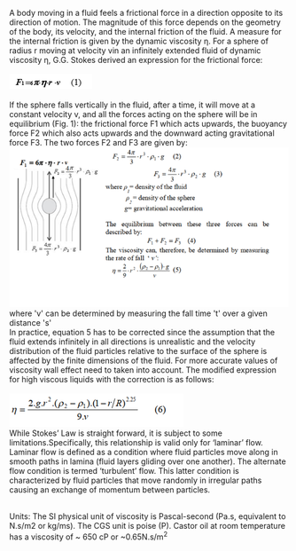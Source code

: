 A body moving in a fluid feels a frictional force in a direction opposite to its
direction of motion. The magnitude of this force depends on the geometry of the body, its
velocity, and the internal friction of the fluid. A measure for the internal friction is given
by the dynamic viscosity η. For a sphere of radius r moving at velocity vin an infinitely
extended fluid of dynamic viscosity η, G.G. Stokes derived an expression for the
frictional force:<br><br>
<img src="images/vis1.PNG"><br>
<br>If the sphere falls vertically in the fluid, after a time, it will move at a constant
velocity v, and all the forces acting on the sphere will be in equilibrium (Fig. 1): the
frictional force F1 which acts upwards, the buoyancy force F2 which also acts upwards
and the downward acting gravitational force F3. The two forces F2 and F3 are given by:<br>
<img src="images/viscosity3.PNG"><br>
where 'v' can be determined by measuring the fall time 't' over a given distance 's'<br>
In practice, equation 5 has to be corrected since the assumption that the fluid extends infinitely in all directions is unrealistic and the velocity distribution of the fluid particles relative to the surface of the sphere is affected by the finite dimensions of the fluid. For more accurate values of viscosity wall effect need to taken into account. The
modified expression for high viscous liquids with the correction is as follows:<br><br>
<img src="images/viscosity2.PNG"><br>
While Stokes’ Law is straight forward, it is subject to some limitations.Specifically, this relationship is valid only for ‘laminar’ flow. Laminar flow is defined as a condition where fluid particles move along in smooth paths in lamina (fluid layers gliding over one another). The alternate flow condition is termed ‘turbulent’ flow. This latter condition is characterized by fluid particles that move randomly in irregular paths causing an exchange of momentum between particles.<br><br>

Units: The SI physical unit of viscosity is Pascal-second (Pa.s, equivalent to N.s/m2 or kg/ms). The CGS unit is poise (P). Castor oil at room temperature has a viscosity of ~ 650 cP or ~0.65N.s/m<sup>2</sup>



